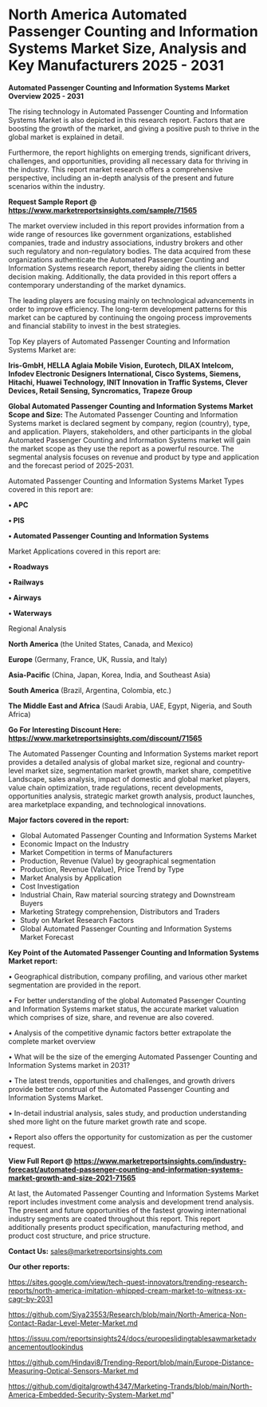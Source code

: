 # North America Automated Passenger Counting and Information Systems Market Size, Analysis and Key Manufacturers 2025 - 2031

<Strong> Automated Passenger Counting and Information Systems Market Overview 2025 - 2031</strong>

The rising technology in Automated Passenger Counting and Information Systems Market is also depicted in this research report. Factors that are boosting the growth of the market, and giving a positive push to thrive in the global market is explained in detail.

Furthermore, the report highlights on emerging trends, significant drivers, challenges, and opportunities, providing all necessary data for thriving in the industry. This report market research offers a comprehensive perspective, including an in-depth analysis of the present and future scenarios within the industry.

<strong>Request Sample Report @ <a href=https://www.marketreportsinsights.com/sample/71565>https://www.marketreportsinsights.com/sample/71565</a></strong>

The market overview included in this report provides information from a wide range of resources like government organizations, established companies, trade and industry associations, industry brokers and other such regulatory and non-regulatory bodies. The data acquired from these organizations authenticate the Automated Passenger Counting and Information Systems research report, thereby aiding the clients in better decision making. Additionally, the data provided in this report offers a contemporary understanding of the market dynamics.

The leading players are focusing mainly on technological advancements in order to improve efficiency. The long-term development patterns for this market can be captured by continuing the ongoing process improvements and financial stability to invest in the best strategies.

Top Key players of Automated Passenger Counting and Information Systems Market are:

<strong>Iris-GmbH, HELLA Aglaia Mobile Vision, Eurotech, DILAX Intelcom, Infodev Electronic Designers International, Cisco Systems, Siemens, Hitachi, Huawei Technology, INIT Innovation in Traffic Systems, Clever Devices, Retail Sensing, Syncromatics, Trapeze Group</strong>

<strong><b>Global Automated Passenger Counting and Information Systems Market Scope and Size:</b></strong>
The Automated Passenger Counting and Information Systems market is declared segment by company, region (country), type, and application. Players, stakeholders, and other participants in the global Automated Passenger Counting and Information Systems market will gain the market scope as they use the report as a powerful resource. The segmental analysis focuses on revenue and product by type and application and the forecast period of 2025-2031.

Automated Passenger Counting and Information Systems Market Types covered in this report are:

<strong>• APC

• PIS

• Automated Passenger Counting and Information Systems</strong>

Market Applications covered in this report are:

<strong>• Roadways

• Railways

• Airways

• Waterways</strong> 

Regional Analysis

<strong>North America</strong> (the United States, Canada, and Mexico)

<strong>Europe</strong> (Germany, France, UK, Russia, and Italy)

<strong>Asia-Pacific</strong> (China, Japan, Korea, India, and Southeast Asia)

<strong>South America</strong> (Brazil, Argentina, Colombia, etc.)

<strong>The Middle East and Africa</strong> (Saudi Arabia, UAE, Egypt, Nigeria, and South Africa)

<strong>Go For Interesting Discount Here: <a href=https://www.marketreportsinsights.com/discount/71565>https://www.marketreportsinsights.com/discount/71565</a></strong>

The Automated Passenger Counting and Information Systems market report provides a detailed analysis of global market size, regional and country-level market size, segmentation market growth, market share, competitive Landscape, sales analysis, impact of domestic and global market players, value chain optimization, trade regulations, recent developments, opportunities analysis, strategic market growth analysis, product launches, area marketplace expanding, and technological innovations.

<strong><b>Major factors covered in the report:</b></strong>
<ul>
  <li>Global Automated Passenger Counting and Information Systems Market </li>
  <li>Economic Impact on the Industry</li>
  <li>Market Competition in terms of Manufacturers</li>
  <li>Production, Revenue (Value) by geographical segmentation</li>
  <li>Production, Revenue (Value), Price Trend by Type</li>
  <li>Market Analysis by Application</li>
  <li>Cost Investigation</li>
  <li>Industrial Chain, Raw material sourcing strategy and Downstream Buyers</li>
  <li>Marketing Strategy comprehension, Distributors and Traders</li>
  <li>Study on Market Research Factors</li>
  <li>Global Automated Passenger Counting and Information Systems Market Forecast</li>
</ul>

<strong><b>Key Point of the Automated Passenger Counting and Information Systems Market report:</b></strong>

• Geographical distribution, company profiling, and various other market segmentation are provided in the report.

• For better understanding of the global Automated Passenger Counting and Information Systems market status, the accurate market valuation which comprises of size, share, and revenue are also covered.

• Analysis of the competitive dynamic factors better extrapolate the complete market overview

• What will be the size of the emerging Automated Passenger Counting and Information Systems market in 2031?

• The latest trends, opportunities and challenges, and growth drivers provide better construal of the Automated Passenger Counting and Information Systems Market.

• In-detail industrial analysis, sales study, and production understanding shed more light on the future market growth rate and scope.

• Report also offers the opportunity for customization as per the customer request.

<strong><b>View Full Report @ <a href=https://www.marketreportsinsights.com/industry-forecast/automated-passenger-counting-and-information-systems-market-growth-and-size-2021-71565>https://www.marketreportsinsights.com/industry-forecast/automated-passenger-counting-and-information-systems-market-growth-and-size-2021-71565</a></b></strong>


At last, the Automated Passenger Counting and Information Systems Market report includes investment come analysis and development trend analysis. The present and future opportunities of the fastest growing international industry segments are coated throughout this report. This report additionally presents product specification, manufacturing method, and product cost structure, and price structure.

<strong>Contact Us:</strong>
sales@marketreportsinsights.com

<strong>Our other reports:</strong>

<a href=https://sites.google.com/view/tech-quest-innovators/trending-research-reports/north-america-imitation-whipped-cream-market-to-witness-xx-cagr-by-2031>https://sites.google.com/view/tech-quest-innovators/trending-research-reports/north-america-imitation-whipped-cream-market-to-witness-xx-cagr-by-2031</a>

<a href=https://github.com/Siya23553/Research/blob/main/North-America-Non-Contact-Radar-Level-Meter-Market.md>https://github.com/Siya23553/Research/blob/main/North-America-Non-Contact-Radar-Level-Meter-Market.md</a>

<a href=https://issuu.com/reportsinsights24/docs/europeslidingtablesawmarketadvancementoutlookindus>https://issuu.com/reportsinsights24/docs/europeslidingtablesawmarketadvancementoutlookindus</a>

<a href=https://github.com/Hindavi8/Trending-Report/blob/main/Europe-Distance-Measuring-Optical-Sensors-Market.md>https://github.com/Hindavi8/Trending-Report/blob/main/Europe-Distance-Measuring-Optical-Sensors-Market.md</a>

<a href=https://github.com/digitalgrowth4347/Marketing-Trands/blob/main/North-America-Embedded-Security-System-Market.md>https://github.com/digitalgrowth4347/Marketing-Trands/blob/main/North-America-Embedded-Security-System-Market.md</a>"
